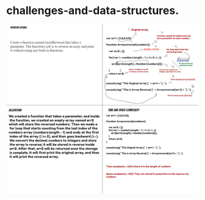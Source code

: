 # challenges-and-data-structures.

![Array Reversal](https://github.com/osamaaAlmahameed/challenges-and-data-structures./blob/main/ArrayReversal.jpg)
